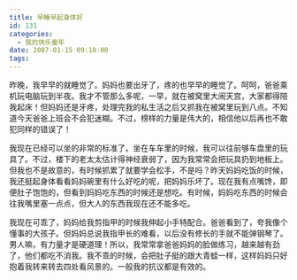 ```yaml
---
title: 早睡早起身体好
id: 131
categories:
  - 我的快乐童年
date: 2007-01-15 09:10:00
tags:
---
```


<div class="item-label"><span class="itemOpr" id="itemId_29741838"/></div>
<div class="item-body">
<div class="item-content">

昨晚，我早早的就睡觉了。妈妈也要出牙了，疼的也早早的睡觉了。呵呵，爸爸乘机玩电脑玩到半夜。我才不管那么多呢，一早，就在被窝里大闹天宫，大家都得陪我起床！但妈妈还是牙疼，处理完我的私生活之后又抓我在被窝里玩到八点。不知道今天爸爸上班会不会犯迷糊。不过，榜样的力量是伟大的，相信他以后再也不敢犯同样的错误了！

我现在已经可以坐的非常的标准了。坐在车车里的时候，我可以往前够车盘里的玩具了。不过，楼下的老太太估计得神经衰弱了，因为我常常会把玩具扔到地板上。但我也不是故意的，有时候抓累了就要学会松手，不是吗？昨天妈妈吃饭的时候，我还挺起身体看看妈妈碗里有什么好吃的呢，把妈妈乐坏了。现在我有点嘴馋，即便肚子饱饱的，但看到妈妈吃东西的时候还是想吃。有时候，妈妈吃东西的时候会往我嘴里塞一点点，但大人的东西我现在还不能多吃。

我现在可乖了，妈妈给我剪指甲的时候我伸起小手特配合。爸爸看到了，夸我像个懂事的大孩子。但妈妈总说我指甲长的难看，以后没有修长的手就不能弹钢琴了。男人嘛，有力量才是硬道理！所以，我常常拿爸爸妈妈的脸做练习，越来越有劲了，他们都吃不消我。我不乖的时候，会把肚子挺的跟大青蛙一样，这样妈妈只好抱着我转来转去四处看风景的。一般我的抗议都是有效的。

</div>
</div>